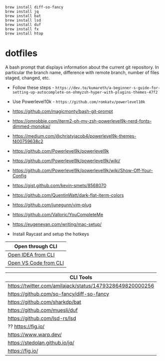 ```
brew install diff-so-fancy
brew install jq
brew install bat
brew install lsd
brew install duf
brew install fx
brew install htop
```

# dotfiles

A bash prompt that displays information about the current git repository. In particular the branch name, difference with remote branch, number of files staged, changed, etc.

- Follow these steps - `https://dev.to/kumareth/a-beginner-s-guide-for-setting-up-autocomplete-on-ohmyzsh-hyper-with-plugins-themes-47f2`
- Use Powerlevel10k - `https://github.com/romkatv/powerlevel10k`

- https://github.com/magicmonty/bash-git-prompt

- https://omrobbie.com/iterm2-oh-my-zsh-powerlevel9k-nerd-fonts-dimmed-monokai/
- https://medium.com/@christyjacob4/powerlevel9k-themes-f400759638c2
- https://github.com/Powerlevel9k/powerlevel9k
- https://github.com/Powerlevel9k/powerlevel9k/wiki/
- https://github.com/Powerlevel9k/powerlevel9k/wiki/Show-Off-Your-Config

- https://gist.github.com/kevin-smets/8568070
- https://github.com/QuentinWatt/dark-flat-iterm-colors


- https://github.com/junegunn/vim-plug
- https://github.com/Valloric/YouCompleteMe

- https://eugeneyan.com/writing/mac-setup/
- Install Raycast and setup the hotkeys

| Open through CLI |
| ------- |
| [Open IDEA from CLI](https://www.jetbrains.com/help/idea/2024.2/working-with-the-ide-features-from-command-line.html#standalone) |
| [Open VS Code from CLI](https://code.visualstudio.com/docs/setup/mac#_launching-from-the-command-line) |

| CLI Tools |
| ------- |
|https://twitter.com/amilajack/status/1479328649820000256|
|https://github.com/so-fancy/diff-so-fancy|
|https://github.com/sharkdp/bat|
|https://github.com/muesli/duf|
|https://github.com/lsd-rs/lsd|
|?? https://fig.io/|
|https://www.warp.dev/|
|https://stedolan.github.io/jq/|
|https://fig.io/|
